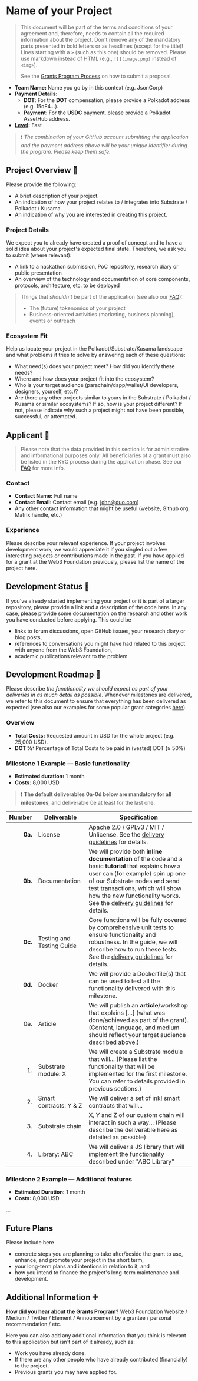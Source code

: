 # Name of your Project

> This document will be part of the terms and conditions of your agreement and, therefore, needs to contain all the required information about the project. Don't remove any of the mandatory parts presented in bold letters or as headlines (except for the title)! Lines starting with a `>` (such as this one) should be removed. Please use markdown instead of HTML (e.g., `![](image.png)` instead of `<img>`).
>
> See the [Grants Program Process](https://github.com/w3f/Grants-Program/#pencil-process) on how to submit a proposal.

- **Team Name:** Name you go by in this context (e.g. JsonCorp)
- **Payment Details:**
  - **DOT**: For the **DOT** compensation, please provide a Polkadot address (e.g. 15oF4...).
  - **Payment**: For the **USDC** payment, please provide a Polkadot AssetHub address.
- **[Level](https://github.com/w3f/Grants-Program/tree/master#level_slider-levels):** Fast

> :exclamation: *The combination of your GitHub account submitting the application and the payment address above will be your unique identifier during the program. Please keep them safe.*

## Project Overview :page_facing_up:

Please provide the following:

- A brief description of your project.
- An indication of how your project relates to / integrates into Substrate / Polkadot / Kusama.
- An indication of why you are interested in creating this project.

### Project Details

We expect you to already have created a proof of concept and to have a solid idea about your project's expected final state. Therefore, we ask you to submit (where relevant):

- A link to a hackathon submission, PoC repository, research diary or public presentation
- An overview of the technology and documentation of core components, protocols, architecture, etc. to be deployed

> Things that _shouldn’t_ be part of the application (see also our [FAQ](../docs/faq.md)):
> - The (future) tokenomics of your project
> - Business-oriented activities (marketing, business planning), events or outreach

### Ecosystem Fit

Help us locate your project in the Polkadot/Substrate/Kusama landscape and what problems it tries to solve by answering each of these questions:

- What need(s) does your project meet? How did you identify these needs?
- Where and how does your project fit into the ecosystem?
- Who is your target audience (parachain/dapp/wallet/UI developers, designers, yourself, etc.)?
- Are there any other projects similar to yours in the Substrate / Polkadot / Kusama or similar ecosystems? If so, how is your project different? If not, please indicate why such a project might not have been possible, successful, or attempted. 

## Applicant :busts_in_silhouette:

> Please note that the data provided in this section is for administrative and informational purposes only. All beneficiaries of a grant must also be listed in the KYC process during the application phase. See our [FAQ](https://grants.web3.foundation/docs/faq#what-is-kyckyb-and-why-do-i-have-to-provide-this-data) for more info.

### Contact

- **Contact Name:** Full name
- **Contact Email**: Contact email (e.g. john@duo.com)
- Any other contact information that might be useful (website, Github org, Matrix handle, etc.)

### Experience

Please describe your relevant experience. If your project involves development work, we would appreciate it if you singled out a few interesting projects or contributions made in the past. If you have applied for a grant at the Web3 Foundation previously, please list the name of the project here.

## Development Status :open_book:

If you've already started implementing your project or it is part of a larger repository, please provide a link and a description of the code here. In any case, please provide some documentation on the research and other work you have conducted before applying. This could be

- links to forum discussions, open GitHub issues, your research diary or blog posts,
- references to conversations you might have had related to this project with anyone from the Web3 Foundation,
- academic publications relevant to the problem.

## Development Roadmap :nut_and_bolt:

Please describe *the functionality we should expect as part of your deliveries in as much detail as possible*. Whenever milestones are delivered, we refer to this document to ensure that everything has been delivered as expected (see also our examples for some popular grant categories [here](../docs/Support%20Docs/grant_guidelines_per_category.md)).

### Overview

- **Total Costs:** Requested amount in USD for the whole project (e.g. 25,000 USD). 
- **DOT %:** Percentage of Total Costs to be paid in (vested) DOT (≥ 50%)

### Milestone 1 Example — Basic functionality

- **Estimated duration:** 1 month
- **Costs:** 8,000 USD

> :exclamation: **The default deliverables 0a-0d below are mandatory for all milestones**, and deliverable 0e at least for the last one.

| Number | Deliverable | Specification |
| -----: | ----------- | ------------- |
| **0a.** | License | Apache 2.0 / GPLv3 / MIT / Unlicense. See the [delivery guidelines](https://grants.web3.foundation/docs/Support%20Docs/milestone-deliverables-guidelines#license) for details. |
| **0b.** | Documentation | We will provide both **inline documentation** of the code and a basic **tutorial** that explains how a user can (for example) spin up one of our Substrate nodes and send test transactions, which will show how the new functionality works. See the [delivery guidelines](https://grants.web3.foundation/docs/Support%20Docs/milestone-deliverables-guidelines#documentation) for details. |
| **0c.** | Testing and Testing Guide | Core functions will be fully covered by comprehensive unit tests to ensure functionality and robustness. In the guide, we will describe how to run these tests. See the [delivery guidelines](https://grants.web3.foundation/docs/Support%20Docs/milestone-deliverables-guidelines#testing-guide) for details. |
| **0d.** | Docker | We will provide a Dockerfile(s) that can be used to test all the functionality delivered with this milestone. |
| 0e. | Article | We will publish an **article**/workshop that explains [...] (what was done/achieved as part of the grant). (Content, language, and medium should reflect your target audience described above.) |
| 1. | Substrate module: X | We will create a Substrate module that will... (Please list the functionality that will be implemented for the first milestone. You can refer to details provided in previous sections.) |
| 2. | Smart contracts: Y & Z | We will deliver a set of ink! smart contracts that will...
| 3. | Substrate chain | X, Y and Z of our custom chain will interact in such a way... (Please describe the deliverable here as detailed as possible) |
| 4. | Library: ABC | We will deliver a JS library that will implement the functionality described under "ABC Library" |


### Milestone 2 Example — Additional features

- **Estimated Duration:** 1 month
- **Costs:** 8,000 USD

...

## Future Plans

Please include here

- concrete steps you are planning to take after/beside the grant to use, enhance, and promote your project in the short term, 
- your long-term plans and intentions in relation to it, and
- how you intend to finance the project's long-term maintenance and development.

## Additional Information :heavy_plus_sign:

**How did you hear about the Grants Program?** Web3 Foundation Website / Medium / Twitter / Element / Announcement by a grantee / personal recommendation / etc.

Here you can also add any additional information that you think is relevant to this application but isn't part of it already, such as:

- Work you have already done.
- If there are any other people who have already contributed (financially) to the project.
- Previous grants you may have applied for.
